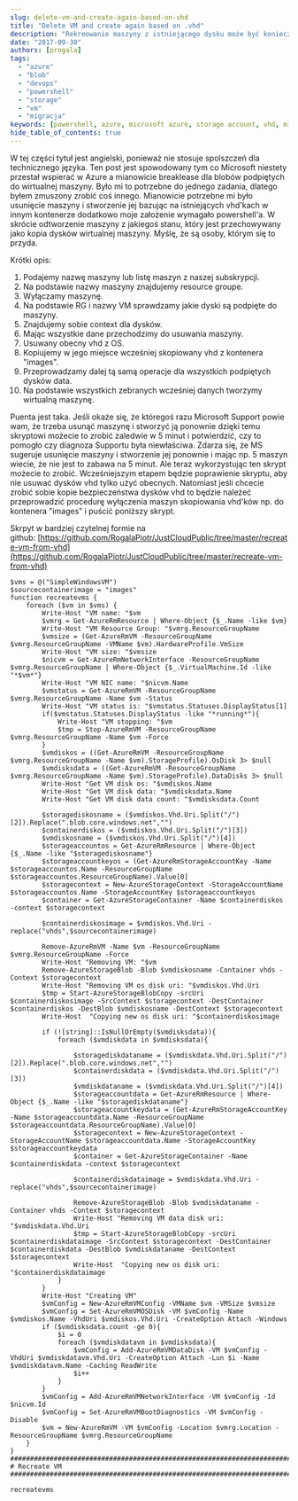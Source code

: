 ```yaml
---
slug: delete-vm-and-create-again-based-on-vhd
title: "Delete VM and create again based on .vhd"
description: "Rekreowanie maszyny z istniejącego dysku może być konieczne kiedy mamy migrację lub problemy z maszyną. Ten artykuł opisuje jak sprawnie przejść przed ten proces."
date: "2017-09-30"
authors: [progala]
tags: 
  - "azure"
  - "blob"
  - "devops"
  - "powershell"
  - "storage"
  - "vm"
  - "migracja"
keywords: [powershell, azure, microsoft azure, storage account, vhd, migracja, migration, network, sieć, blog]
hide_table_of_contents: true
---
```


W tej części tytuł jest angielski, ponieważ nie stosuje spolszczeń dla technicznego języka. Ten post jest spowodowany tym co Microsoft niestety przestał wspierać w Azure a mianowicie breaklease dla blobów podpiętych do wirtualnej maszyny. Było mi to potrzebne do jednego zadania, dlatego byłem zmuszony zrobić coś innego. Mianowicie potrzebne mi było usunięcie maszyny i stworzenie jej bazując na istniejących vhd'kach w innym kontenerze dodatkowo moje założenie wymagało powershell'a. W skrócie odtworzenie maszyny z jakiegoś stanu, który jest przechowywany jako kopia dysków wirtualnej maszyny. Myślę, że są osoby, którym się to przyda.

Krótki opis:

1. Podajemy nazwę maszyny lub listę maszyn z naszej subskrypcji.
2. Na podstawie nazwy maszyny znajdujemy resource groupe.
3. Wyłączamy maszynę.
4. Na podstawie RG i nazwy VM sprawdzamy jakie dyski są podpięte do maszyny.
5. Znajdujemy sobie context dla dysków.
6. Mając wszystkie dane przechodzimy do usuwania maszyny.
7. Usuwany obecny vhd z OS.
8. Kopiujemy w jego miejsce wcześniej skopiowany vhd z kontenera "images".
9. Przeprowadzamy dalej tą samą operacje dla wszystkich podpiętych dysków data.
10. Na podstawie wszystkich zebranych wcześniej danych tworzymy wirtualną maszynę.

<!--truncate-->

Puenta jest taka. Jeśli okaże się, że któregoś razu Microsoft Support powie wam, że trzeba usunąć maszynę i stworzyć ją ponownie dzięki temu skryptowi możecie to zrobić zaledwie w 5 minut i potwierdzić, czy to pomogło czy diagnoza Supportu była niewłaściwa. Zdarza się, że MS sugeruje usunięcie maszyny i stworzenie jej ponownie i mając np. 5 maszyn wiecie, że nie jest to zabawa na 5 minut. Ale teraz wykorzystując ten skrypt możecie to zrobić. Wcześniejszym etapem będzie poprawienie skryptu, aby nie usuwać dysków vhd tylko użyć obecnych. Natomiast jeśli chcecie zrobić sobie kopie bezpieczeństwa dysków vhd to będzie należeć przeprowadzić procedurę wyłączenia maszyn skopiowania vhd'ków np. do kontenera "images" i puścić poniższy skrypt.

Skrpyt w bardziej czytelnej formie na github: [https://github.com/RogalaPiotr/JustCloudPublic/tree/master/recreate-vm-from-vhd](https://github.com/RogalaPiotr/JustCloudPublic/tree/master/recreate-vm-from-vhd)

```
$vms = @("SimpleWindowsVM")
$sourcecontainerimage = "images"
function recreatevms {
    foreach ($vm in $vms) {
        Write-Host "VM name: "$vm
        $vmrg = Get-AzureRmResource | Where-Object {$_.Name -like $vm}
        Write-Host "VM Resource Group: "$vmrg.ResourceGroupName
        $vmsize = (Get-AzureRmVM -ResourceGroupName $vmrg.ResourceGroupName -VMName $vm).HardwareProfile.VmSize
        Write-Host "VM size: "$vmsize
        $nicvm = Get-AzureRmNetworkInterface -ResourceGroupName $vmrg.ResourceGroupName | Where-Object {$_.VirtualMachine.Id -like "*$vm*"}
        Write-Host "VM NIC name: "$nicvm.Name
        $vmstatus = Get-AzureRmVM -ResourceGroupName $vmrg.ResourceGroupName -Name $vm -Status
        Write-Host "VM status is: "$vmstatus.Statuses.DisplayStatus[1]
        if($vmstatus.Statuses.DisplayStatus -like "*running*"){
            Write-Host "VM stopping: "$vm
            $tmp = Stop-AzureRmVM -ResourceGroupName $vmrg.ResourceGroupName -Name $vm -Force
        }
        $vmdiskos = ((Get-AzureRmVM -ResourceGroupName $vmrg.ResourceGroupName -Name $vm).StorageProfile).OsDisk 3> $null
        $vmdisksdata = ((Get-AzureRmVM -ResourceGroupName $vmrg.ResourceGroupName -Name $vm).StorageProfile).DataDisks 3> $null
        Write-Host "Get VM disk os: "$vmdiskos.Name 
        Write-Host "Get VM disk data: "$vmdisksdata.Name
        Write-Host "Get VM disk data count: "$vmdisksdata.Count

        $storagediskosname = ($vmdiskos.Vhd.Uri.Split("/")[2]).Replace(".blob.core.windows.net","")
        $containerdiskos = ($vmdiskos.Vhd.Uri.Split("/")[3])
        $vmdiskosname = ($vmdiskos.Vhd.Uri.Split("/")[4])
        $storageaccountos = Get-AzureRmResource | Where-Object {$_.Name -like "$storagediskosname"}
        $storageaccountkeyos = (Get-AzureRmStorageAccountKey -Name $storageaccountos.Name -ResourceGroupName $storageaccountos.ResourceGroupName).Value[0]
        $storagecontext = New-AzureStorageContext -StorageAccountName $storageaccountos.Name -StorageAccountKey $storageaccountkeyos
        $container = Get-AzureStorageContainer -Name $containerdiskos -context $storagecontext

        $containerdiskosimage = $vmdiskos.Vhd.Uri -replace("vhds",$sourcecontainerimage)
        
        Remove-AzureRmVM -Name $vm -ResourceGroupName $vmrg.ResourceGroupName -Force
        Write-Host "Removing VM: "$vm
        Remove-AzureStorageBlob -Blob $vmdiskosname -Container vhds -Context $storagecontext
        Write-Host "Removing VM os disk uri: "$vmdiskos.Vhd.Uri
        $tmp = Start-AzureStorageBlobCopy -srcUri $containerdiskosimage -SrcContext $storagecontext -DestContainer $containerdiskos -DestBlob $vmdiskosname -DestContext $storagecontext
        Write-Host  "Copying new os disk uri: "$containerdiskosimage

        if (![string]::IsNullOrEmpty($vmdisksdata)){
            foreach ($vmdiskdata in $vmdisksdata){

                $storagediskdataname = ($vmdiskdata.Vhd.Uri.Split("/")[2]).Replace(".blob.core.windows.net","")
                $containerdiskdata = ($vmdiskdata.Vhd.Uri.Split("/")[3])
                $vmdiskdataname = ($vmdiskdata.Vhd.Uri.Split("/")[4])
                $storageaccountdata = Get-AzureRmResource | Where-Object {$_.Name -like "$storagediskdataname"}
                $storageaccountkeydata = (Get-AzureRmStorageAccountKey -Name $storageaccountdata.Name -ResourceGroupName $storageaccountdata.ResourceGroupName).Value[0]
                $storagecontext = New-AzureStorageContext -StorageAccountName $storageaccountdata.Name -StorageAccountKey $storageaccountkeydata
                $container = Get-AzureStorageContainer -Name $containerdiskdata -context $storagecontext
                
                $containerdiskdataimage = $vmdiskdata.Vhd.Uri -replace("vhds",$sourcecontainerimage)
                        
                Remove-AzureStorageBlob -Blob $vmdiskdataname -Container vhds -Context $storagecontext
                Write-Host "Removing VM data disk uri: "$vmdiskdata.Vhd.Uri
                $tmp = Start-AzureStorageBlobCopy -srcUri $containerdiskdataimage -SrcContext $storagecontext -DestContainer $containerdiskdata -DestBlob $vmdiskdataname -DestContext $storagecontext
                Write-Host  "Copying new os disk uri: "$containerdiskdataimage
            }  
        }
        Write-Host "Creating VM"
        $vmConfig = New-AzureRmVMConfig -VMName $vm -VMSize $vmsize
        $vmConfig = Set-AzureRmVMOSDisk -VM $vmConfig -Name $vmdiskos.Name -VhdUri $vmdiskos.Vhd.Uri -CreateOption Attach -Windows
        if ($vmdisksdata.count -ge 0){
            $i = 0
            foreach ($vmdiskdatavm in $vmdisksdata){
                $vmConfig = Add-AzureRmVMDataDisk -VM $vmConfig -VhdUri $vmdiskdatavm.Vhd.Uri -CreateOption Attach -Lun $i -Name $vmdiskdatavm.Name -Caching ReadWrite
                $i++
            }
        }
        $vmConfig = Add-AzureRmVMNetworkInterface -VM $vmConfig -Id $nicvm.Id
        $vmConfig = Set-AzureRmVMBootDiagnostics -VM $vmConfig -Disable
        $vm = New-AzureRmVM -VM $vmConfig -Location $vmrg.Location -ResourceGroupName $vmrg.ResourceGroupName
    }   
}
############################################################################################################
# Recreate VM
############################################################################################################

recreatevms
```